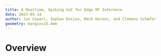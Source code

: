 ```yaml
---
title: A Realtime, Spiking SoC for Edge RF Inference
date: 2023-05-14
author: Jon Cowart, Zephan Enciso, Mark Horeni, and Clemens Schæfer
geometry: margin=25.4mm
---
```


#   Overview


